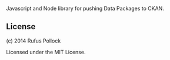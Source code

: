 Javascript and Node library for pushing Data Packages to CKAN.

## License

(c) 2014 Rufus Pollock

Licensed under the MIT License.

